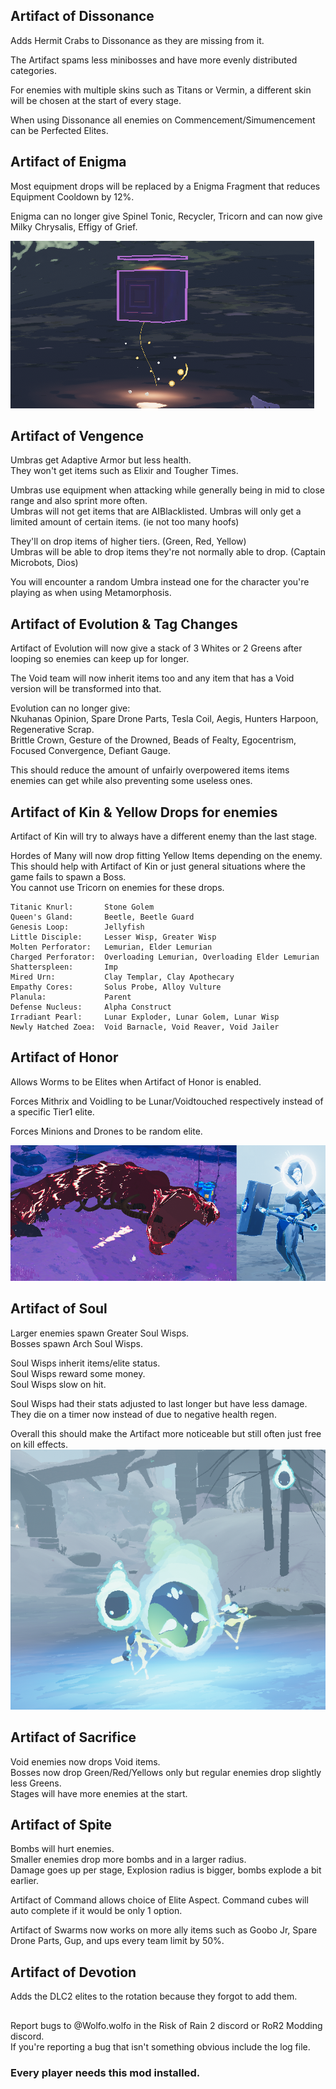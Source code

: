 ## Artifact of Dissonance
Adds Hermit Crabs to Dissonance as they are missing from it.

The Artifact spams less minibosses and have more evenly distributed categories.

For enemies with multiple skins such as Titans or Vermin, a different skin will be chosen at the start of every stage.

When using Dissonance all enemies on Commencement/Simumencement can be Perfected Elites. 


## Artifact of Enigma
Most equipment drops will be replaced by a Enigma Fragment that reduces Equipment Cooldown by 12%.

Enigma can no longer give Spinel Tonic, Recycler, Tricorn and can now give Milky Chrysalis, Effigy of Grief.

![Image of Enigma Fragment](https://raw.githubusercontent.com/WolfoIsBestWolf/ror2-FixedSpawnDissonance/main/modPageImages/artifactsEnigma.png) 

## Artifact of Vengence
Umbras get Adaptive Armor but less health.\
They won't get items such as Elixir and Tougher Times.

Umbras use equipment when attacking while generally being in mid to close range and also sprint more often.\
Umbras will not get items that are AIBlacklisted.
Umbras will only get a limited amount of certain items. (ie not too many hoofs)

They'll on drop items of higher tiers. (Green, Red, Yellow)\
Umbras will be able to drop items they're not normally able to drop. (Captain Microbots, Dios)

You will encounter a random Umbra instead one for the character you're playing as when using Metamorphosis.

## Artifact of Evolution & Tag Changes
Artifact of Evolution will now give a stack of 3 Whites or 2 Greens after looping so enemies can keep up for longer.

The Void team will now inherit items too and any item that has a Void version will be transformed into that.

Evolution can no longer give:\
Nkuhanas Opinion, Spare Drone Parts, Tesla Coil, Aegis, Hunters Harpoon, Regenerative Scrap.\
Brittle Crown, Gesture of the Drowned, Beads of Fealty, Egocentrism, Focused Convergence, Defiant Gauge.

This should reduce the amount of unfairly overpowered items items enemies can get while also preventing some useless ones.



## Artifact of Kin & Yellow Drops for enemies
Artifact of Kin will try to always have a different enemy than the last stage.

Hordes of Many will now drop fitting Yellow Items depending on the enemy.\
This should help with Artifact of Kin or just general situations where the game fails to spawn a Boss.\
You cannot use Tricorn on enemies for these drops.
```
Titanic Knurl:       Stone Golem
Queen's Gland:       Beetle, Beetle Guard
Genesis Loop:        Jellyfish
Little Disciple:     Lesser Wisp, Greater Wisp
Molten Perforator:   Lemurian, Elder Lemurian
Charged Perforator:  Overloading Lemurian, Overloading Elder Lemurian
Shatterspleen:       Imp
Mired Urn:           Clay Templar, Clay Apothecary
Empathy Cores:       Solus Probe, Alloy Vulture
Planula:             Parent
Defense Nucleus:     Alpha Construct
Irradiant Pearl:     Lunar Exploder, Lunar Golem, Lunar Wisp
Newly Hatched Zoea:  Void Barnacle, Void Reaver, Void Jailer
```

## Artifact of Honor
Allows Worms to be Elites when Artifact of Honor is enabled. 

Forces Mithrix and Voidling to be Lunar/Voidtouched respectively instead of a specific Tier1 elite.

Forces Minions and Drones to be random elite.

![Image of Honor Enemies](https://raw.githubusercontent.com/WolfoIsBestWolf/ror2-FixedSpawnDissonance/main/modPageImages/artifactsHonor.png) 



## Artifact of Soul
Larger enemies spawn Greater Soul Wisps.\
Bosses spawn Arch Soul Wisps.

Soul Wisps inherit items/elite status.\
Soul Wisps reward some money.\
Soul Wisps slow on hit.

Soul Wisps had their stats adjusted to last longer but have less damage.\
They die on a timer now instead of due to negative health regen.

Overall this should make the Artifact more noticeable but still often just free on kill effects.
![Image of Greater Soul](https://raw.githubusercontent.com/WolfoIsBestWolf/ror2-FixedSpawnDissonance/main/modPageImages/artifactsSoul.png) 

## Artifact of Sacrifice
Void enemies now drops Void items.\
Bosses now drop Green/Red/Yellows only but regular enemies drop slightly less Greens.\
Stages will have more enemies at the start.

## Artifact of Spite
Bombs will hurt enemies.\
Smaller enemies drop more bombs and in a larger radius.\
Damage goes up per stage, Explosion radius is bigger, bombs explode a bit earlier.

Artifact of Command allows choice of Elite Aspect. Command cubes will auto complete if it would be only 1 option.

Artifact of Swarms now works on more ally items such as Goobo Jr, Spare Drone Parts, Gup, and ups every team limit by 50%.


## Artifact of Devotion

Adds the DLC2 elites to the rotation because they forgot to add them.


##
Report bugs to @Wolfo.wolfo in the Risk of Rain 2 discord or RoR2 Modding discord.\
If you're reporting a bug that isn't something obvious include the log file.

### Every player needs this mod installed.


